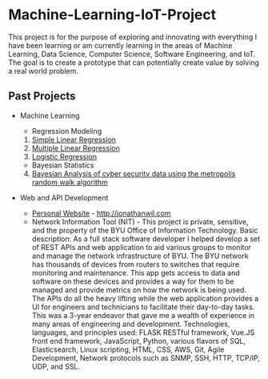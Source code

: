 # Machine-Learning-IoT-Project
This project is for the purpose of exploring and innovating with everything I have been learning or am currently learning in the areas of Machine Learning, Data Science, Computer Science, Software Engineering, and IoT. The goal is to create a prototype that can potentially create value by solving a real world problem.

## Past Projects
* Machine Learning
  * Regression Modeling 
   1. [Simple Linear Regression](https://github.com/jonwilami323/Technical-Reports/blob/master/Statistical-Reports/RegressionAnalysisOnCarPollutionAtUniversityIntersection.pdf)
   2. [Multiple Linear Regression](https://github.com/jonwilami323/Technical-Reports/blob/master/Statistical-Reports/RegressionAnalysisOnCarPollutionAtUniversityIntersection.pdf)
   3. [Logistic Regression](https://github.com/jonwilami323/Technical-Reports/blob/master/Statistical-Reports/RegressionAnalysisOnCarPollutionAtUniversityIntersection.pdf)
  *  Bayesian Statistics
   4. [Bayesian Analysis of cyber security data using the metropolis random walk algorithm](https://github.com/jonwilami323/Technical-Reports/blob/master/Statistical-Reports/RegressionAnalysisOnCarPollutionAtUniversityIntersection.pdf)
   
* Web and API Development
  * [Personal Website](https://github.com/jonwilami323/Technical-Reports/blob/master/Statistical-Reports/RegressionAnalysisOnCarPollutionAtUniversityIntersection.pdf) - http://jonathanwil.com  
  * Network Information Tool (NIT) - This project is private, sensitive, and the property of the BYU Office of Information Technology. Basic description: As a full stack software developer I helped develop a set of REST APIs and web application to aid various groups to monitor and manage the network infrastructure of BYU. The BYU network has thousands of devices from routers to switches that require monitoring and maintenance. This app gets access to data and software on these devices and provides a way for them to be managed and provide metrics on how the network is being used. The APIs do all the heavy lifting while the web application provides a UI for engineers and technicians to facilitate their day-to-day tasks. This was a 3-year endeavor that gave me a wealth of experience in many areas of engineering and development. Technologies, languages, and principles used: FLASK RESTful framework, Vue.JS front end framework, JavaScript, Python, various flavors of SQL, Elasticsearch, Linux scripting, HTML, CSS, AWS, Git, Agile Development, Network protocols such as SNMP, SSH, HTTP, TCP/IP, UDP, and SSL. 
  
